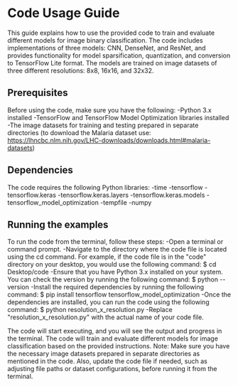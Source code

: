 # Code Usage Guide
This guide explains how to use the provided code to train and evaluate different models for image binary classification. The code includes implementations of three models: CNN, DenseNet, and ResNet, and provides functionality for model sparsification, quantization, and conversion to TensorFlow Lite format. The models are trained on image datasets of three different resolutions: 8x8, 16x16, and 32x32.

## Prerequisites
Before using the code, make sure you have the following:
 -Python 3.x installed
 -TensorFlow and TensorFlow Model Optimization libraries installed
 -The image datasets for training and testing prepared in separate directories (to download the Malaria dataset use: https://lhncbc.nlm.nih.gov/LHC-downloads/downloads.html#malaria-datasets)

## Dependencies
The code requires the following Python libraries:
 -time
 -tensorflow
 -tensorflow.keras
 -tensorflow.keras.layers
 -tensorflow.keras.models
 -tensorflow_model_optimization
 -tempfile
 -numpy

## Running the examples
To run the code from the terminal, follow these steps:
 -Open a terminal or command prompt.
 -Navigate to the directory where the code file is located using the cd command. For example, if the code file is in the "code" directory on your desktop, you would use the following command:
  $ cd Desktop/code
 -Ensure that you have Python 3.x installed on your system. You can check the version by running the following command:
  $ python --version
 -Install the required dependencies by running the following command:
  $ pip install tensorflow tensorflow_model_optimization
 -Once the dependencies are installed, you can run the code using the following command:
  $ python resolution_x_resolution.py
 -Replace "resolution_x_resolution.py" with the actual name of your code file.

The code will start executing, and you will see the output and progress in the terminal. The code will train and evaluate different models for image classification based on the provided instructions.
Note: Make sure you have the necessary image datasets prepared in separate directories as mentioned in the code. Also, update the code file if needed, such as adjusting file paths or dataset configurations, before running it from the terminal.
